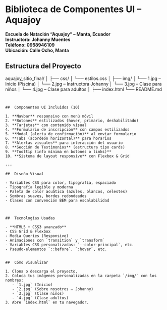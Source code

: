 # Biblioteca de Componentes UI – Aquajoy

**Escuela de Natación “Aquajoy” – Manta, Ecuador**  
**Instructora: Johanny Muentes**  
**Teléfono: 0958946109**  
**Ubicación: Calle Ocho, Manta**



##  Estructura del Proyecto


aquajoy_sitio_final/
│
├── css/
│   └── estilos.css
│
├── img/
│   └── 1.jpg – Inicio (Piscina)
│   └── 2.jpg – Instructora Johanny
│   └── 3.jpg – Clase para niños
│   └── 4.jpg – Clase para adultos
│
├── index.html
└── README.md
```


##  Componentes UI Incluidos (10)

1. **Navbar** responsivo con menú móvil
2. **Botones** estilizados (hover, primario, deshabilitado)
3. **Tarjetas** con contenido visual
4. **Formulario de inscripción** con campos estilizados
5. **Modal (alerta de confirmación)** al enviar formulario
6. **Tabs (acordeón horizontal)** para horarios
7. **Alertas visuales** para interacción del usuario
8. **Sección de Testimonios** (estructura tipo cards)
9. **Tooltip (info mínima en botones o links)**
10. **Sistema de layout responsive** con Flexbox & Grid

---

##  Diseño Visual

- Variables CSS para color, tipografía, espaciado
- Tipografía legible y moderna
- Paleta de color acuática (azules, blancos, celestes)
- Sombras suaves, bordes redondeados
- Clases con convención BEM para escalabilidad



##  Tecnologías Usadas

- **HTML5 + CSS3 avanzado**
- CSS Grid & Flexbox
- Media Queries (Responsive)
- Animaciones con `transition` y `transform`
- Variables CSS personalizadas: `--color-principal`, etc.
- Pseudo-elementos `::before`, `:hover`, etc.


##  Cómo visualizar

1. Clona o descarga el proyecto.
2. Coloca tus imágenes personalizadas en la carpeta `/img/` con los nombres:
   - `1.jpg` (Inicio)
   - `2.jpg` (Sobre nosotros – Johanny)
   - `3.jpg` (Clase niños)
   - `4.jpg` (Clase adultos)
3. Abre `index.html` en tu navegador.
